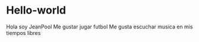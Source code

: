 # Hello-world
Hola soy JeanPool
Me gustar jugar futbol
Me gusta escuchar musica en mis tiempos libres
